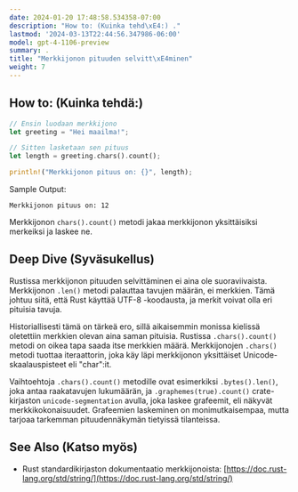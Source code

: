 ```yaml
---
date: 2024-01-20 17:48:58.534358-07:00
description: "How to: (Kuinka tehd\xE4:) ."
lastmod: '2024-03-13T22:44:56.347986-06:00'
model: gpt-4-1106-preview
summary: .
title: "Merkkijonon pituuden selvitt\xE4minen"
weight: 7
---
```


## How to: (Kuinka tehdä:)
```Rust
// Ensin luodaan merkkijono
let greeting = "Hei maailma!";

// Sitten lasketaan sen pituus
let length = greeting.chars().count();

println!("Merkkijonon pituus on: {}", length);
```
Sample Output:
```
Merkkijonon pituus on: 12
```

Merkkijonon `chars().count()` metodi jakaa merkkijonon yksittäisiksi merkeiksi ja laskee ne.

## Deep Dive (Syväsukellus)
Rustissa merkkijonon pituuden selvittäminen ei aina ole suoraviivaista. Merkkijonon `.len()` metodi palauttaa tavujen määrän, ei merkkien. Tämä johtuu siitä, että Rust käyttää UTF-8 -koodausta, ja merkit voivat olla eri pituisia tavuja.

Historiallisesti tämä on tärkeä ero, sillä aikaisemmin monissa kielissä oletettiin merkkien olevan aina saman pituisia. Rustissa `.chars().count()` metodi on oikea tapa saada itse merkkien määrä. Merkkijonojen `.chars()` metodi tuottaa iteraattorin, joka käy läpi merkkijonon yksittäiset Unicode-skaalauspisteet eli "char":it.

Vaihtoehtoja `.chars().count()` metodille ovat esimerkiksi `.bytes().len()`, joka antaa raakatavujen lukumäärän, ja `.graphemes(true).count()` crate-kirjaston `unicode-segmentation` avulla, joka laskee grafeemit, eli näkyvät merkkikokonaisuudet. Grafeemien laskeminen on monimutkaisempaa, mutta tarjoaa tarkemman pituudennäkymän tietyissä tilanteissa.

## See Also (Katso myös)
- Rust standardikirjaston dokumentaatio merkkijonoista: [https://doc.rust-lang.org/std/string/](https://doc.rust-lang.org/std/string/)
